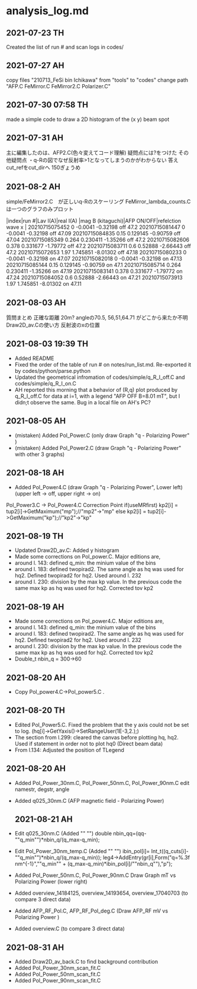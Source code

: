 # analysis_log.md

## 2021-07-23 TH
Created the list of run # and scan logs in codes/

## 2021-07-27 AH
copy files "210713_FeSi  bin  Ichikawa" from "tools" to "codes"
change path "AFP.C  FeMirror.C  FeMirror2.C  Polarizer.C" 

## 2021-07-30 07:58 TH
made a simple code to draw a 2D histogram of the (x y) beam spot 

## 2021-07-31  AH
主に編集したのは、AFP2.C(色々変えてコード理解)
疑問点には?をつけた
その他疑問点
・q-Rの図でなぜ反射率>1となってしまうのかがわからない
答え　cut_refをcut_dirへ 150ぎょうめ

## 2021-08-2  AH
simple/FeMirror2.C　が正しいq-Rのスケーリング
FeMirror_lambda_counts.C　は一つのグラフのみプロット



|index|run #|Lav I(A)|real I(A) |mag B (kitaguchi)|AFP ON/OFF|refelction wave x |
20210715075452 	0	-0.0041	-0.32198	off	47.2
20210715081447 	0	-0.0041	-0.32198	off	47.09
20210715084835 	0.15	0.129145	-0.90759	off	47.04
20210715085349 	0.264	0.230411	-1.35266	off	47.2
20210715082606 	0.378	0.331677	-1.79772	off	47.2
20210715083711 	0.6	0.52888	-2.66443	off	47.2
20210715072653 	1.97	1.745851	-8.01302	off	47.18
20210715080233 	0	-0.0041	-0.32198	on	47.07
20210715082018 	0	-0.0041	-0.32198	on	47.13
20210715085144 	0.15	0.129145	-0.90759	on	47.1
20210715085714 	0.264	0.230411	-1.35266	on	47.19
20210715083141 	0.378	0.331677	-1.79772	on	47.24
20210715084052 	0.6	0.52888	-2.66443	on	47.21
20210715073913 	1.97	1.745851	-8.01302	on	47.11


## 2021-08-03  AH
質問まとめ
正確な距離 20m?
angleの70.5, 56,51,64.71 がどこから来たか不明
Draw2D_av.Cの使い方
反射波のxの位置

## 2021-08-03 19:39 TH
- Added README
- Fixed the order of the table of run # on notes/run_list.md. Re-exported it by codes/python/parse.python
- Updated the geometrical infromation of codes/simple/q_R_I_off.C and codes/simple/q_R_I_on.C
- AH reported this morning that a behavior of (R,q) plot produced by q_R_I_off.C for data at i=1, with a legend "AFP OFF B=8.01 mT", but I didn;t observe the same. Bug in a local file on AH's PC?

## 2021-08-05  AH
- (mistaken) Added Pol_Power.C (only draw Graph "q - Polarizing Power" )
- (mistaken) Added Pol_Power2.C (draw Graph "q - Polarizing Power" with other 3 graphs)

## 2021-08-18  AH
- Added Pol_Power4.C (draw Graph "q - Polarizing Power", Lower left)
(upper left -> off, upper right -> on)

Pol_Power3.C -> Pol_Power4.C Correction Point
if(useMRfirst) kp2[i] = tup2[i]->GetMaximum("mp");//"mp2"->"mp"
    else kp2[i] = tup2[i]->GetMaximum("kp");//"kp2"->"kp"

## 2021-08-19 TH
- Updated Draw2D_av.C: Added y histogram
- Made some corrections on Pol_power.C. Major editions are,
 - around l. 143: defined q_min: the minium value of the bins
 - around l. 183: defined twopirad2. The same angle as hq was used for hq2. Defined twopirad2 for hq2. Used around l. 232
 - around l. 230: division by the max kp value. In the previous code the same max kp as hq was used for hq2. Corrected tov kp2

## 2021-08-19  AH
- Made some corrections on Pol_power4.C. Major editions are,
 - around l. 143: defined q_min: the minium value of the bins
 - around l. 183: defined twopirad2. The same angle as hq was used for hq2. 
 Defined twopirad2 for hq2. Used around l. 232
 - around l. 230: division by the max kp value. In the previous code the same max kp as hq was used for hq2. Corrected tov kp2
 - Double_t nbin_q  = 300->60

 ## 2021-08-20  AH
 - Copy Pol_power4.C->Pol_power5.C . 

## 2021-08-20 TH
- Edited Pol_Power5.C. Fixed the problem that the y axis could not be set to log.
(hq[i]->GetYaxis()->SetRangeUser(1E-3,2.);) 
 - The section from l.299: cleared the canvas before plotting hq, hq2. Used if statement in order not to plot hq0 (Direct beam data)
 - From l.134: Adjusted the position of TLegend 

  ## 2021-08-20  AH
 - Added Pol_Power_30nm.C, Pol_Power_50nm.C, Pol_Power_90nm.C
 edit namestr, degstr, angle
 - Added q025_30nm.C (AFP magnetic field - Polarizing Power)
 
   ## 2021-08-21  AH
 - Edit q025_30nm.C (Added "" "")
 double nbin_qq=(qq-""q_min"")*nbin_q/(q_max-q_min);
 - Edit Pol_Power_30nm_temp.C (Added "" "")
  ibin_pol[i]= Int_t((q_cuts[i]-""q_min"")*nbin_q/(q_max-q_min));
  leg4->AddEntry(gr[i],Form("q=%.3f nm^{-1}",""q_min"" + (q_max-q_min)*ibin_pol[i]/""nbin_q""),"p");
 - Added  Pol_Power_50nm.C, Pol_Power_90nm.C
 Draw Graph mT vs Polarizing Power (lower right)
 - Added overview_14184125, overview_14193654, overview_17040703 
 (to compare 3 direct data)

 - Added AFP_RF_Pol.C, AFP_RF_Pol_deg.C
 (Draw AFP_RF mV vs Polarizing Power )
 - Added overview.C (to compare 3 direct data)

  ## 2021-08-31  AH
  
 - Added Draw2D_av_back.C to find background contribution
 - Added Pol_Power_30nm_scan_fit.C 
 - Added Pol_Power_50nm_scan_fit.C 
 - Added Pol_Power_90nm_scan_fit.C 

